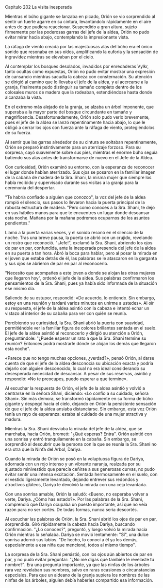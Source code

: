 
Capítulo 202 La visita inesperada

Mientras el búho gigante se lanzaba en picado, Orión se vio sorprendido al sentir un fuerte agarre en su cintura, levantándolo rápidamente en el aire antes de que pudiera reaccionar. Suspendido a gran altura, sujeto firmemente por las poderosas garras del jefe de la aldea, Orión no pudo evitar mirar hacia abajo, contemplando la impresionante vista.

La ráfaga de viento creada por las majestuosas alas del búho era el único sonido que resonaba en sus oídos, amplificando la euforia y la sensación de ingravidez mientras se elevaban por el cielo.

Al contemplar los bosques desolados, invadidos por enredaderas Vylkr, tanto ocultas como expuestas, Orión no pudo evitar mostrar una expresión de cansancio mientras sacudía la cabeza con consternación. Su atención se dirigió al camino que lo llevaba el jefe de la aldea, y al acercarse a la granja, finalmente pudo distinguir su tamaño completo dentro de los colosales muros de madera que la rodeaban, extendiéndose hasta donde alcanzaba la vista.

En el extremo más alejado de la granja, se alzaba un árbol imponente, que superaba a la mayor parte del bosque circundante en tamaño y magnificencia. Desafortunadamente, Orión solo pudo verlo brevemente, pues el jefe de la aldea se lanzó repentinamente hacia abajo, lo que le obligó a cerrar los ojos con fuerza ante la ráfaga de viento, protegiéndolos de su fuerza.

Al sentir que las garras alrededor de su cintura se soltaban repentinamente, Orión se preparó instintivamente para un aterrizaje forzoso. Para su sorpresa, cayó suavemente sobre sus pies, mientras el enorme búho seguía batiendo sus alas antes de transformarse de nuevo en el Jefe de la Aldea.

Con curiosidad, Orión examinó su entorno, con la esperanza de reconocer el lugar donde habían aterrizado. Sus ojos se posaron en la familiar imagen de la cabaña de madera de la Sra. Shani, la misma mujer que siempre los había recibido y supervisado durante sus visitas a la granja para la ceremonia del despertar.

"Te habría confiado a alguien que conozco", la voz del jefe de la aldea rompió el silencio, sus pasos lo llevaron hacia la puerta principal de la robusta estructura de madera. "Pero como conoces a la Sra. Shani, te dejo en sus hábiles manos para que te encuentres un lugar donde descansar esta noche. Mañana por la mañana podremos ocuparnos de los asuntos pendientes."

Llamó a la puerta varias veces, y el sonido resonó en el silencio de la noche. Tras una breve pausa, la puerta se abrió con un crujido, revelando un rostro que reconoció. "¡Jefe!", exclamó la Sra. Shani, abriendo los ojos de par en par, confundida, ante la inesperada presencia del jefe de la aldea en su puerta a tan hora. Abró la boca para hablar, pero al posar la mirada en el joven que estaba detrás de él, las palabras se le atascaron en la garganta y sus ojos se abrieron de par en par al reconocerlo.

"Necesito que acompañes a este joven a donde se alojan las otras mujeres que llegaron hoy", ordenó el jefe de la aldea. Sus palabras confirmaron los pensamientos de la Sra. Shani, pues ya había sido informada de la situación ese mismo día.

Saliendo de su estupor, respondió: «De acuerdo, lo entiendo. Sin embargo, estoy en una reunión y tardaré varios minutos en unirme a ustedes». Al oír su respuesta, el jefe de la aldea asintió con la cabeza e intentó echar un vistazo al interior de su cabaña para ver con quién se reunía.

Percibiendo su curiosidad, la Sra. Shani abrió la puerta con suavidad, permitiéndole ver la familiar figura de colores brillantes sentada en el suelo. El jefe de la aldea asintió al reconocerlo y dirigió su atención a Orión, preguntándole: "¿Puede esperar un rato a que la Sra. Shani termine su reunión? Entonces podrá mostrarle dónde se alojan los demás que llegaron esta noche".

«Parece que no tengo muchas opciones, ¿verdad?», pensó Orión, al darse cuenta de que el jefe de la aldea desconocía su ubicación exacta y podría dejarlo con alguien desconocido, lo cual no era ideal considerando su desesperada necesidad de descansar. A pesar de sus reservas, asintió y respondió: «No te preocupes, puedo esperar a que termine».

Al escuchar la respuesta de Orión, el jefe de la aldea asintió y volvió a centrarse en la señora Shani, diciendo: «Lo confío a su cuidado, señora Shani». Sin más demora, se transformó rápidamente en su forma de búho gigante y despegó hacia el cielo, dejando en Orión la persistente sensación de que el jefe de la aldea ansiaba distanciarse. Sin embargo, esta vez Orión tenía un rayo de esperanza: estaba al cuidado de una mujer atractiva y madura.

Mientras la Sra. Shani desviaba la mirada del jefe de la aldea, que se marchaba, hacia Orión, bromeó: "¿Qué esperas? Entra". Orión asintió con una sonrisa y entró tranquilamente en la cabaña. Sin embargo, se sorprendió al descubrir que la persona con la que se reunía la Sra. Shani no era otra que la Ninfa del Árbol, Dariya.

Cuando la mirada de Orión se posó en la voluptuosa figura de Dariya, adornada con un rojo intenso y un vibrante naranja, realzada por su ajustado minivestido que parecía ceñirse a sus generosas curvas, no pudo evitar sentir una intensa excitación. Sentada hermosamente en el suelo, con el vestido ligeramente levantado, dejando entrever sus redondos y atractivos glúteos, Dariya le devolvió la mirada con una ceja levantada.

Con una sonrisa amable, Orión la saludó: «Bueno, no esperaba volver a verte, Dariya. ¿Cómo has estado?». Por las palabras de la Sra. Shani, comprendió que Dariya ocupaba un puesto importante, así que no veía razón para no ser cortés. De todas formas, nunca sería descortés.

Al escuchar las palabras de Orión, la Sra. Shani abrió los ojos de par en par, sorprendida. Giró rápidamente la cabeza hacia Dariya, buscando confirmación. "¿Lo conoces?", preguntó, y luego volvió la mirada hacia Orión mientras lo señalaba. Dariya se movió lentamente: "Sí", una dulce sonrisa adornó sus labios. "De hecho, lo conocí a él ya los demás, especialmente a esa niña que mencioné, todos al mismo tiempo".

La sorpresa de la Sra. Shani persistió, con los ojos aún abiertos de par en par, y no pudo evitar preguntar: "¿No me digas que también le revelaste tu nombre?". Era una pregunta importante, ya que las ninfas de los árboles rara vez revelaban sus nombres, salvo en raras ocasiones o circunstancias especiales. Para que un aldeano de la granja supiera los nombres de las ninfas de los árboles, alguien debía haberles compartido esa información.